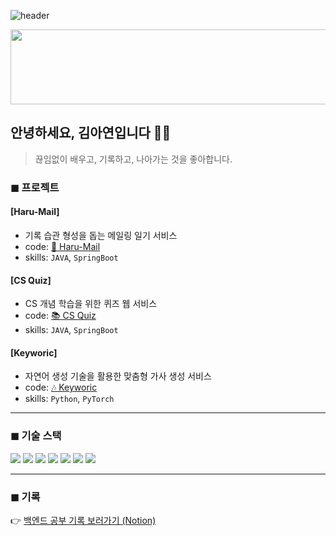 ![header](https://capsule-render.vercel.app/api?type=waving&color=gradient&height=160&section=header&text=AYEON's%20GITHUB!&fontAlign=50&fontAlignY=70&fontSize=90&fontColor=000000)


<a href="https://www.gitanimals.org/en_US?utm_medium=image&utm_source=AYEOOON&utm_content=line">
  <img
    src="https://render.gitanimals.org/lines/AYEOOON?pet-id=731138095545368008"
    width="600"
    height="120"
  />
</a>
  


  
## 안녕하세요, 김아연입니다 🤸‍♀️

> 끊임없이 배우고, 기록하고, 나아가는 것을 좋아합니다.


### ◼ 프로젝트
#### [Haru-Mail]
- 기록 습관 형성을 돕는 메일링 일기 서비스
- code: [💌 Haru-Mail](https://github.com/Haru-Mail)
- skills: `JAVA`, `SpringBoot`
#### [CS Quiz]
- CS 개념 학습을 위한 퀴즈 웹 서비스
- code: [📚 CS Quiz](https://github.com/CSQuiz)
- skills: `JAVA`, `SpringBoot`
  
#### [Keyworic]
- 자연어 생성 기술을 활용한 맞춤형 가사 생성 서비스
- code: [🎶 Keyworic](https://github.com/AYEOOON/AI-project)
- skills: `Python`, `PyTorch`

---

### ◼ 기술 스택
<img src="https://img.shields.io/badge/java-007396?style=for-the-badge&logo=java&logoColor=white"> <img src="https://img.shields.io/badge/mysql-4479A1?style=for-the-badge&logo=mysql&logoColor=white">
<img src="https://img.shields.io/badge/springboot-6DB33F?style=for-the-badge&logo=springboot&logoColor=white">
<img src="https://img.shields.io/badge/gradle-02303A?style=for-the-badge&logo=gradle&logoColor=white">
<img src="https://img.shields.io/badge/redis-FF4438?style=for-the-badge&logo=redis&logoColor=white">
<img src="https://img.shields.io/badge/caddy-1F88C0?style=for-the-badge&logo=caddy&logoColor=white">
<img src="https://img.shields.io/badge/amazonec2-FF9900?style=for-the-badge&logo=amazonec2&logoColor=white">  

---

### ◼ 기록
👉 [백엔드 공부 기록 보러가기 (Notion)](https://hammerhead-horse-801.notion.site/Backend-Study-Log-1fe574e30259802fa5cbf01f4471e354?source=copy_link)
